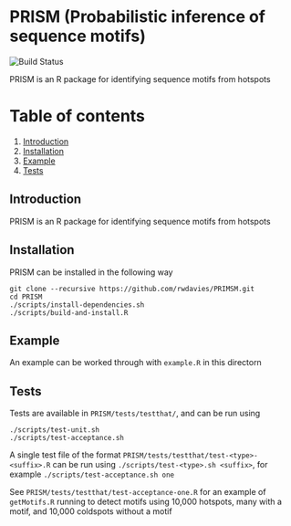 PRISM (Probabilistic inference of sequence motifs)
==================================================

![Build Status](https://github.com/rwdavies/PRISM/actions/workflows/main.yml/badge.svg)

PRISM is an R package for identifying sequence motifs from hotspots

# Table of contents
1. [Introduction](#paragraph-introduction)
2. [Installation](#paragraph-installation)
3. [Example](#paragraph-example)
4. [Tests](#paragraph-tests)

## Introduction <a name="paragraph-introduction"></a>

PRISM is an R package for identifying sequence motifs from hotspots

## Installation <a name="paragraph-installation"></a>

PRISM can be installed in the following way

```
git clone --recursive https://github.com/rwdavies/PRIMSM.git
cd PRISM
./scripts/install-dependencies.sh
./scripts/build-and-install.R
```

## Example <a name="paragraph-example"></a>

An example can be worked through with `example.R` in this directorn

## Tests <a name="paragraph-tests"></a>

Tests are available in `PRISM/tests/testthat/`, and can be run using
```
./scripts/test-unit.sh
./scripts/test-acceptance.sh
```
A single test file of the format `PRISM/tests/testthat/test-<type>-<suffix>.R` can be run using `./scripts/test-<type>.sh <suffix>`, for example `./scripts/test-acceptance.sh one`

See `PRISM/tests/testthat/test-acceptance-one.R` for an example of `getMotifs.R` running to detect motifs using 10,000 hotspots, many with a motif, and 10,000 coldspots without a motif